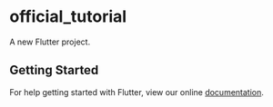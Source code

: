 # official_tutorial

A new Flutter project.

## Getting Started

For help getting started with Flutter, view our online
[documentation](https://flutter.io/).
